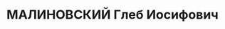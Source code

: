 ---
title: МАЛИНОВСКИЙ Глеб Иосифович
description: "1906 р., с. Ободівка Могилівського повіту Подільської губ., українець,\
  \ з службовців, чл. ВКП(б), освіта середня, начальник цеху Дніпропетровського з-ду\
  \ ім. Молотова. \n  28.11.1937 р.звинувачений в участі в к/рев. організації, розстріляний\
  \ 29.11.1937 р. \n  Реабілітований 09.08.1957 р."
---